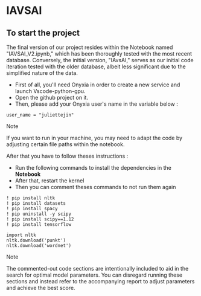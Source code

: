 # IAVSAI

## To start the project

The final version of our project resides within the Notebook named "IAVSAI_V2.ipynb," which has been thoroughly tested with the most recent database. Conversely, the initial version, "IAvsAI," serves as our initial code iteration tested with the older database, albeit less significant due to the simplified nature of the data.

- First of all, you'll need Onyxia in order to create a new service and launch Vscode-python-gpu.
- Open the github project on it.
- Then, please add your Onyxia user's name in the variable below :

```user_name = "juliettejin"```

> [!NOTE]
> If you want to run in your machine, you may need to adapt the code by adjusting certain file paths within the notebook.
> 

After that you have to follow theses instructions :

- Run the following commands to install the dependencies in the **Notebook**
- After that, restart the kernel
- Then you can comment theses commands to not run them again

```
! pip install nltk
! pip install datasets
! pip install spacy
! pip uninstall -y scipy
! pip install scipy==1.12
! pip install tensorflow

import nltk
nltk.download('punkt')
nltk.download('wordnet')
```

> [!NOTE]
> The commented-out code sections are intentionally included to aid in the search for optimal model parameters. 
> You can disregard running these sections and instead refer to the accompanying report to adjust parameters and achieve the best score.
